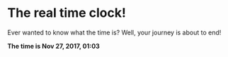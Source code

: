 # The real time clock!

Ever wanted to know what the time is? Well, your journey is about to end!

**The time is Nov 27, 2017, 01:03**
